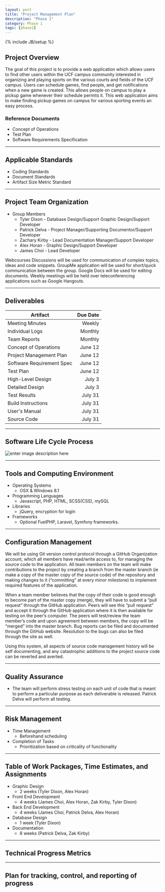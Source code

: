 ```yaml
---
layout: post
title: "Project Management Plan"
description: "Phase 1"
category: Phase 1
tags: [phase1]
---
```

{% include JB/setup %}

## Project Overview
The goal of this project is to provide a web application which allows users to find other users within the UCF campus community interested in organizing and playing sports on the various courts and fields of the UCF campus.  Users can schedule games, find people, and get notifications when a new game is created. This allows people on campus to play a pickup game whenever their schedule permits it.  This web application aims to make finding pickup games on campus for various sporting events an easy process.

### Reference Documents
- Concept of Operations
- Test Plan
- Software Requirements Specification

----------------------------

## Applicable Standards
- Coding Standards
- Document Standards
- Artifact Size Metric Standard


----------------------------

## Project Team Organization
- Group Members
	- Tyler Dixon - Database Design/Support Graphic Design/Support Developer
	- Patrick Delva -  Project Manager/Supporting Documentor/Support Developer
	- Zachary Kirby - Lead Documentation Manager/Support Developer
	- Alex Horan - Graphic Design/Support Developer
	- James Choi - Lead Developer

Webcourses Discussions will be used for communication of complex topics, ideas and code snippets. GroupMe application will be used for short/quick communication between the group. Google Docs will be used for editing documents. Weekly meetings will be held over teleconferencing applications such as Google Hangouts.  

----------------------------

## Deliverables

| Artifact        | Due Date    | 
|---------------------------|--------------------:| 
| Meeting Minutes  		    | Weekly		| 
| Individual Logs           | Monthly		| 
| Team Reports              | Monthly		| 
| Concept of Operations		| June 12		|
| Project Management Plan   | June 12		|
| Software Requirement Spec | June 12		|
| Test Plan					| June 12		|
| High-Level Design			| July 3		|
| Detailed Design			| July 3		|
| Test Results				| July 31		|
| Build Instructions		| July 31       |
| User's Manual				| July 31       |
| Source Code				| July 31       |

----------------------------

## Software Life Cycle Process

![enter image description here](http://www.projectinsight.net/Community/blogs/project_management_software_implementation_and_user_adoption_tips/VConceptImage.jpg)

----------------------------


## Tools and Computing Environment
- Operating Systems
	- OSX & WIndows 8.1
- Programming Languages 
	- Javascript, PHP, HTML, SCSS(CSS), mySQL
- Libraries
	- jQuery, encryption for login
- Frameworks
	- Optional FuelPHP, Laravel, Symfony frameworks.

----------------------------


## Configuration Management

We will be using Git version control protocol through a GitHub Organization account, which all members have read/write access to, for managing the source code to the application. All team members on the team will make contributions to the project by creating a branch from the master branch (ie make a copy of the master copy of the source code) of the repository and making changes to it (“committing” at every minor milestone) to implement required features of the application.  

When a team member believes that the copy of their code is good enough to become part of the master copy (merge), they will have to submit a “pull request” through the GitHub application.  Peers will see this “pull request” and accept it through the GitHub application where it is then available for testing on the peer’s computer.  The peers will test/review the team member’s code and upon agreement between members, the copy will be “merged” into the master branch.  Bug reports can be filed and documented through the GitHub website.  Resolution to the bugs can also be filed through the site as well.

Using this system, all aspects of source code management history will be self documenting, and any catastrophic additions to the project source code can be reverted and averted.  


----------------------------

## Quality Assurance
- The team will perform stress testing on each unit of code that is meant to perform a particular purpose as each deliverable is released. Patrick Delva will perform all testing.

----------------------------

## Risk Management
- Time Management 
	- Beforehand scheduling 
- Completion of Tasks
	- Prioritization based on criticality of functionality

----------------------------


## Table of Work Packages, Time Estimates, and Assignments
- Graphic Design 
	- 2 weeks (Tyler Dixon, Alex Horan)
- Front End Development 
	- 4 weeks (James Choi, Alex Horan, Zak Kirby, Tyler Dixon)
- Back End Development 
	- 4 weeks (James Choi, Patrick Delva, Alex Horan)
- Database Design 
	- 1 week (Tyler Dixon)
- Documentation 
	- 8 weeks (Patrick Delva, Zak Kirby)


----------------------------


## Technical Progress Metrics

----------------------------


## Plan for tracking, control, and reporting of progress


